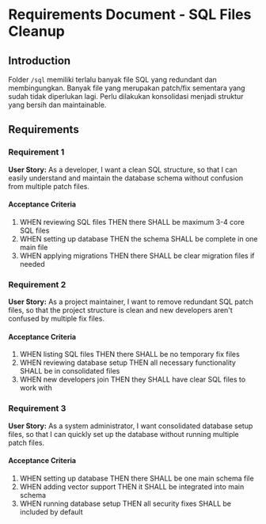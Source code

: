 # Requirements Document - SQL Files Cleanup

## Introduction

Folder `/sql` memiliki terlalu banyak file SQL yang redundant dan membingungkan. Banyak file yang merupakan patch/fix sementara yang sudah tidak diperlukan lagi. Perlu dilakukan konsolidasi menjadi struktur yang bersih dan maintainable.

## Requirements

### Requirement 1

**User Story:** As a developer, I want a clean SQL structure, so that I can easily understand and maintain the database schema without confusion from multiple patch files.

#### Acceptance Criteria

1. WHEN reviewing SQL files THEN there SHALL be maximum 3-4 core SQL files
2. WHEN setting up database THEN the schema SHALL be complete in one main file
3. WHEN applying migrations THEN there SHALL be clear migration files if needed

### Requirement 2

**User Story:** As a project maintainer, I want to remove redundant SQL patch files, so that the project structure is clean and new developers aren't confused by multiple fix files.

#### Acceptance Criteria

1. WHEN listing SQL files THEN there SHALL be no temporary fix files
2. WHEN reviewing database setup THEN all necessary functionality SHALL be in consolidated files
3. WHEN new developers join THEN they SHALL have clear SQL files to work with

### Requirement 3

**User Story:** As a system administrator, I want consolidated database setup files, so that I can quickly set up the database without running multiple patch files.

#### Acceptance Criteria

1. WHEN setting up database THEN there SHALL be one main schema file
2. WHEN adding vector support THEN it SHALL be integrated into main schema
3. WHEN running database setup THEN all security fixes SHALL be included by default
